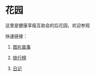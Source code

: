 # 花园

这里是健康享瘦互助会的后花园，欢迎参观

快速链接：

1. [图片故事](./picture_story.md)

2. [排行榜](./rank.md)

3. [日记](./diary.md)
